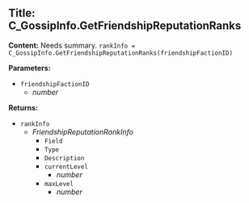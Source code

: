 ## Title: C_GossipInfo.GetFriendshipReputationRanks

**Content:**
Needs summary.
`rankInfo = C_GossipInfo.GetFriendshipReputationRanks(friendshipFactionID)`

**Parameters:**
- `friendshipFactionID`
  - *number*

**Returns:**
- `rankInfo`
  - *FriendshipReputationRankInfo*
    - `Field`
    - `Type`
    - `Description`
    - `currentLevel`
      - *number*
    - `maxLevel`
      - *number*